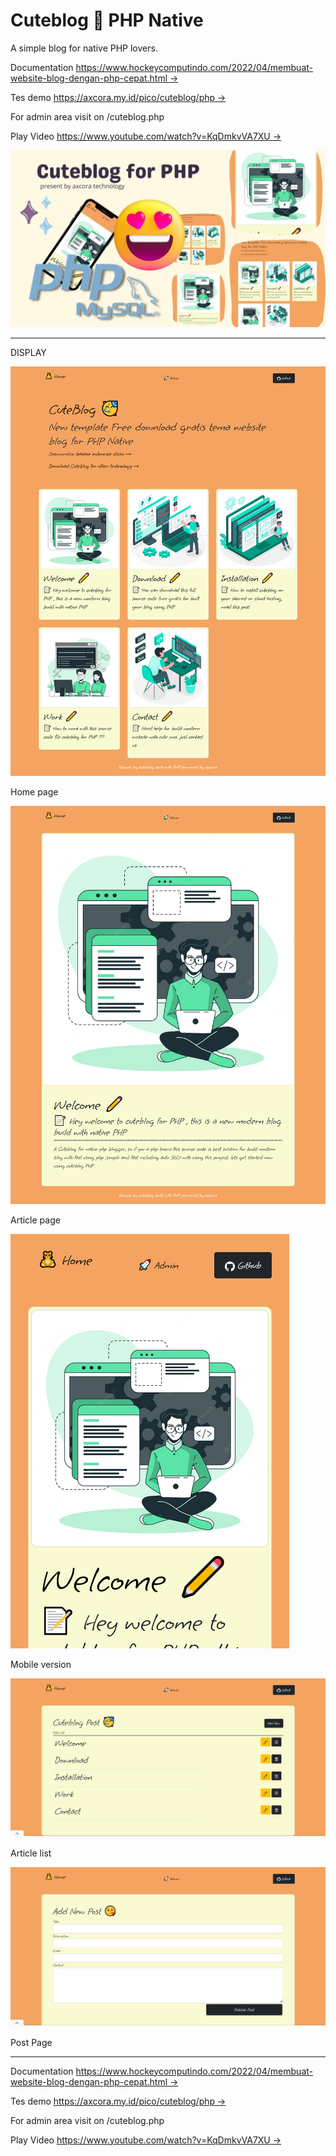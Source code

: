 # Cuteblog 🥳 PHP Native

A simple blog for native PHP lovers.

Documentation [https://www.hockeycomputindo.com/2022/04/membuat-website-blog-dengan-php-cepat.html →](https://www.hockeycomputindo.com/2022/04/membuat-website-blog-dengan-php-cepat.html)

Tes demo [https://axcora.my.id/pico/cuteblog/php →](https://axcora.my.id/pico/cuteblog/php/)

For admin area visit on /cuteblog.php

Play Video [https://www.youtube.com/watch?v=KqDmkvVA7XU →](https://www.youtube.com/watch?v=KqDmkvVA7XU)

![cuteblog for php](cuteblogphp.jpg)

--------------------------

DISPLAY

![cuteblgo for php](1.png)

Home page

![cuteblgo for php](2.png)

Article page

![cuteblgo for php](3.png)

Mobile version

![cuteblgo for php](4.png)

Article list

![cuteblgo for php](5.png)

Post Page


--------------------------

Documentation [https://www.hockeycomputindo.com/2022/04/membuat-website-blog-dengan-php-cepat.html →](https://www.hockeycomputindo.com/2022/04/membuat-website-blog-dengan-php-cepat.html)

Tes demo [https://axcora.my.id/pico/cuteblog/php →](https://axcora.my.id/pico/cuteblog/php/)


For admin area visit on /cuteblog.php

Play Video [https://www.youtube.com/watch?v=KqDmkvVA7XU →](https://www.youtube.com/watch?v=KqDmkvVA7XU)
